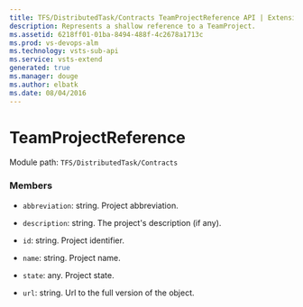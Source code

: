 ```yaml
---
title: TFS/DistributedTask/Contracts TeamProjectReference API | Extensions for Visual Studio Team Services
description: Represents a shallow reference to a TeamProject.
ms.assetid: 6218ff01-01ba-8494-488f-4c2678a1713c
ms.prod: vs-devops-alm
ms.technology: vsts-sub-api
ms.service: vsts-extend
generated: true
ms.manager: douge
ms.author: elbatk
ms.date: 08/04/2016
---
```


# TeamProjectReference

Module path: `TFS/DistributedTask/Contracts`


### Members

* `abbreviation`: string. Project abbreviation.

* `description`: string. The project&#x27;s description (if any).

* `id`: string. Project identifier.

* `name`: string. Project name.

* `state`: any. Project state.

* `url`: string. Url to the full version of the object.

